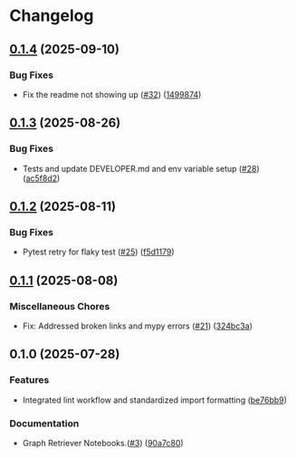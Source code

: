 # Changelog

## [0.1.4](https://github.com/googleapis/llama-index-spanner-python/compare/v0.1.3...v0.1.4) (2025-09-10)


### Bug Fixes

* Fix the readme not showing up ([#32](https://github.com/googleapis/llama-index-spanner-python/issues/32)) ([1499874](https://github.com/googleapis/llama-index-spanner-python/commit/1499874f7df215483d3d7697630620653c8a1307))

## [0.1.3](https://github.com/googleapis/llama-index-spanner-python/compare/v0.1.2...v0.1.3) (2025-08-26)


### Bug Fixes

* Tests and update DEVELOPER.md and env variable setup ([#28](https://github.com/googleapis/llama-index-spanner-python/issues/28)) ([ac5f8d2](https://github.com/googleapis/llama-index-spanner-python/commit/ac5f8d25fa2652d2f9f4c88ab87457212c149215))

## [0.1.2](https://github.com/googleapis/llama-index-spanner-python/compare/v0.1.1...v0.1.2) (2025-08-11)


### Bug Fixes

* Pytest retry for flaky test ([#25](https://github.com/googleapis/llama-index-spanner-python/issues/25)) ([f5d1179](https://github.com/googleapis/llama-index-spanner-python/commit/f5d1179ea28501152d44254812b4b894f4adf46c))

## [0.1.1](https://github.com/googleapis/llama-index-spanner-python/compare/v0.1.0...v0.1.1) (2025-08-08)


### Miscellaneous Chores

* Fix: Addressed broken links and mypy errors ([#21](https://github.com/googleapis/llama-index-spanner-python/issues/21)) ([324bc3a](https://github.com/googleapis/llama-index-spanner-python/pull/21/commits/324bc3a3ea3326a4b703f5ffb16bdae16ba77058))

## 0.1.0 (2025-07-28)


### Features

* Integrated lint workflow and standardized import formatting ([be76bb9](https://github.com/googleapis/llama-index-spanner-python/commit/be76bb944bb5c926720d6c611a68503c392374b4))

### Documentation

* Graph Retriever Notebooks.([#3](https://github.com/googleapis/llama-index-spanner-python/pull/3)) ([90a7c80](https://github.com/googleapis/llama-index-spanner-python/pull/3/commits/90a7c8013149f2775f8cd2d0c541297dbdb5250e))
